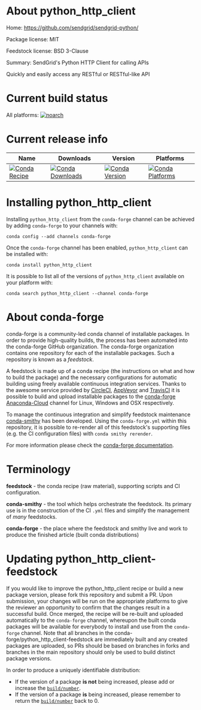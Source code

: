 About python_http_client
========================

Home: https://github.com/sendgrid/sendgrid-python/

Package license: MIT

Feedstock license: BSD 3-Clause

Summary: SendGrid's Python HTTP Client for calling APIs

Quickly and easily access any RESTful or RESTful-like API

Current build status
====================

All platforms:
[![noarch](https://img.shields.io/circleci/project/github/conda-forge/python_http_client-feedstock/master.svg?label=noarch)](https://circleci.com/gh/conda-forge/python_http_client-feedstock)

Current release info
====================

| Name | Downloads | Version | Platforms |
| --- | --- | --- | --- |
| [![Conda Recipe](https://img.shields.io/badge/recipe-python_http_client-green.svg)](https://anaconda.org/conda-forge/python_http_client) | [![Conda Downloads](https://img.shields.io/conda/dn/conda-forge/python_http_client.svg)](https://anaconda.org/conda-forge/python_http_client) | [![Conda Version](https://img.shields.io/conda/vn/conda-forge/python_http_client.svg)](https://anaconda.org/conda-forge/python_http_client) | [![Conda Platforms](https://img.shields.io/conda/pn/conda-forge/python_http_client.svg)](https://anaconda.org/conda-forge/python_http_client) |

Installing python_http_client
=============================

Installing `python_http_client` from the `conda-forge` channel can be achieved by adding `conda-forge` to your channels with:

```
conda config --add channels conda-forge
```

Once the `conda-forge` channel has been enabled, `python_http_client` can be installed with:

```
conda install python_http_client
```

It is possible to list all of the versions of `python_http_client` available on your platform with:

```
conda search python_http_client --channel conda-forge
```


About conda-forge
=================

conda-forge is a community-led conda channel of installable packages.
In order to provide high-quality builds, the process has been automated into the
conda-forge GitHub organization. The conda-forge organization contains one repository
for each of the installable packages. Such a repository is known as a *feedstock*.

A feedstock is made up of a conda recipe (the instructions on what and how to build
the package) and the necessary configurations for automatic building using freely
available continuous integration services. Thanks to the awesome service provided by
[CircleCI](https://circleci.com/), [AppVeyor](http://www.appveyor.com/)
and [TravisCI](https://travis-ci.org/) it is possible to build and upload installable
packages to the [conda-forge](https://anaconda.org/conda-forge)
[Anaconda-Cloud](http://docs.anaconda.org/) channel for Linux, Windows and OSX respectively.

To manage the continuous integration and simplify feedstock maintenance
[conda-smithy](http://github.com/conda-forge/conda-smithy) has been developed.
Using the ``conda-forge.yml`` within this repository, it is possible to re-render all of
this feedstock's supporting files (e.g. the CI configuration files) with ``conda smithy rerender``.

For more information please check the [conda-forge documentation](https://conda-forge.org/docs/).

Terminology
===========

**feedstock** - the conda recipe (raw material), supporting scripts and CI configuration.

**conda-smithy** - the tool which helps orchestrate the feedstock.
                   Its primary use is in the construction of the CI ``.yml`` files
                   and simplify the management of *many* feedstocks.

**conda-forge** - the place where the feedstock and smithy live and work to
                  produce the finished article (built conda distributions)


Updating python_http_client-feedstock
=====================================

If you would like to improve the python_http_client recipe or build a new
package version, please fork this repository and submit a PR. Upon submission,
your changes will be run on the appropriate platforms to give the reviewer an
opportunity to confirm that the changes result in a successful build. Once
merged, the recipe will be re-built and uploaded automatically to the
`conda-forge` channel, whereupon the built conda packages will be available for
everybody to install and use from the `conda-forge` channel.
Note that all branches in the conda-forge/python_http_client-feedstock are
immediately built and any created packages are uploaded, so PRs should be based
on branches in forks and branches in the main repository should only be used to
build distinct package versions.

In order to produce a uniquely identifiable distribution:
 * If the version of a package **is not** being increased, please add or increase
   the [``build/number``](http://conda.pydata.org/docs/building/meta-yaml.html#build-number-and-string).
 * If the version of a package **is** being increased, please remember to return
   the [``build/number``](http://conda.pydata.org/docs/building/meta-yaml.html#build-number-and-string)
   back to 0.